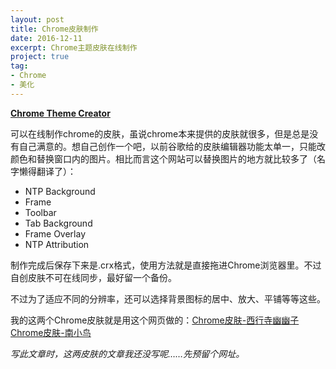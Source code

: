 ```yaml
---
layout: post
title: Chrome皮肤制作
date: 2016-12-11
excerpt: Chrome主题皮肤在线制作
project: true
tag: 
- Chrome
- 美化
---
```


[**Chrome Theme Creator**](https://www.themebeta.com/chrome-theme-creator-online.html)

可以在线制作chrome的皮肤，虽说chrome本来提供的皮肤就很多，但是总是没有自己满意的。想自己创作一个吧，以前谷歌给的皮肤编辑器功能太单一，只能改颜色和替换窗口内的图片。相比而言这个网站可以替换图片的地方就比较多了（名字懒得翻译了）：

* NTP Background
* Frame
* Toolbar
* Tab Background
* Frame Overlay
* NTP Attribution

制作完成后保存下来是.crx格式，使用方法就是直接拖进Chrome浏览器里。不过自创皮肤不可在线同步，最好留一个备份。

不过为了适应不同的分辨率，还可以选择背景图标的居中、放大、平铺等等这些。

我的这两个Chrome皮肤就是用这个网页做的：[Chrome皮肤-西行寺幽幽子](http://windfire.space/ChromeYuyuko)     [Chrome皮肤-南小鸟](http://windfire.space/ChromeKotori)

*写此文章时，这两皮肤的文章我还没写呢……先预留个网址。*